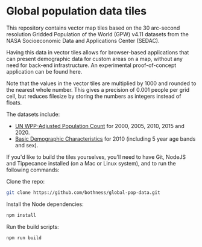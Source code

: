 # Global population data tiles
This repository contains vector map tiles based on the 30 arc-second resolution Gridded Population of the World (GPW) v4.11 datasets from the NASA Socioeconomic Data and Applications Center (SEDAC).

Having this data in vector tiles allows for browser-based applications that can present demographic data for custom areas on a map, without any need for back-end infrastructure. An experimental proof-of-concept application can be found here.

Note that the values in the vector tiles are multiplied by 1000 and rounded to the nearest whole number. This gives a precision of 0.001 people per grid cell, but reduces filesize by storing the numbers as integers instead of floats.

The datasets include:
- [UN WPP-Adjusted Population Count](https://sedac.ciesin.columbia.edu/data/set/gpw-v4-population-count-adjusted-to-2015-unwpp-country-totals-rev11) for 2000, 2005, 2010, 2015 and 2020.
- [Basic Demographic Characteristics](https://sedac.ciesin.columbia.edu/data/set/gpw-v4-basic-demographic-characteristics-rev11) for 2010 (including 5 year age bands and sex).

If you'd like to build the tiles yourselves, you'll need to have Git, NodeJS and Tippecanoe installed (on a Mac or Linux system), and to run the following commands:

Clone the repo:
```bash
git clone https://github.com/bothness/global-pop-data.git
```

Install the Node dependencies:
```bash
npm install
```

Run the build scripts:
```bash
npm run build
```
